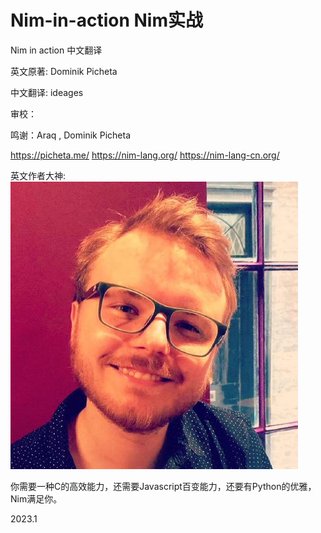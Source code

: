 # Nim-in-action Nim实战

Nim in action 中文翻译

英文原著: Dominik Picheta

中文翻译: ideages 

审校：

鸣谢：Araq , Dominik Picheta

<https://picheta.me/>
<https://nim-lang.org/>
<https://nim-lang-cn.org/>

英文作者大神:
![dom96](Images/dom96.jpg)

你需要一种C的高效能力，还需要Javascript百变能力，还要有Python的优雅，Nim满足你。


2023.1 
